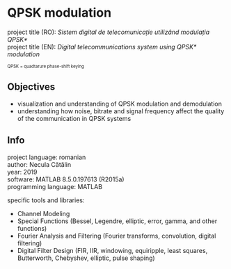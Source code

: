 # QPSK modulation
project title (RO): _Sistem digital de telecomunicație utilizând modulația QPSK*_  
project title (EN): _Digital telecommunications system using QPSK* modulation_ 

<sup><sub>QPSK = quadtarure phase-shift keying</sub></sup>
## Objectives
- visualization and understanding of QPSK modulation and demodulation
- understanding how noise, bitrate and signal frequency affect the quality of the communication in QPSK systems


## Info

project language: romanian  
author: Necula Cătălin  
year: 2019  
software: MATLAB 8.5.0.197613 (R2015a)  
programming language: MATLAB  

specific tools and libraries:
- Channel Modeling
- Special Functions (Bessel, Legendre, elliptic, error, gamma, and other functions)
- Fourier Analysis and Filtering (Fourier transforms, convolution, digital filtering)
- Digital Filter Design (FIR, IIR, windowing, equiripple, least squares, Butterworth, Chebyshev, elliptic, pulse shaping)
